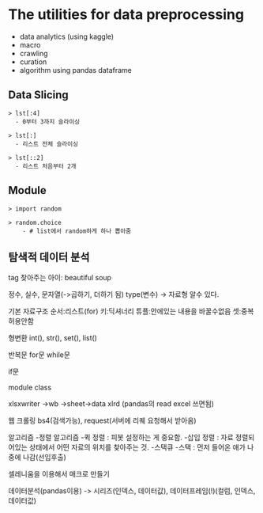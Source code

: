 # The utilities for data preprocessing
- data analytics (using kaggle)
- macro
- crawling
- curation
- algorithm using pandas dataframe


## Data Slicing

    > lst[:4]
      - 0부터 3까지 슬라이싱
      
    > lst[:]
      - 리스트 전체 슬라이싱
      
    > lst[::2]
      - 리스트 처음부터 2개

## Module

    > import random
    
    > random.choice
        - # list에서 random하게 하나 뽑아줌



## 탐색적 데이터 분석

tag 찾아주는 아이: beautiful soup

정수, 실수, 문자열(->곱하기, 더하기 됨)
type(변수) -> 자료형 알수 있다.

기본 자료구조
순서:리스트(for) 키:딕셔너리 튜플:안에있는 내용을 바꿀수없음 셋:중복허용안함

형변환 int(), str(), set(), list()

반복문 for문 while문

if문

module class

xlsxwriter ->wb ->sheet->data
xlrd (pandas의 read excel 쓰면됨)

웹 크롤링
bs4(검색가능), request(서버에 리퀘 요청해서 받아옴)

알고리즘
-정렬 알고리즘
	-퀵 정렬 : 피봇 설정하는 게 중요함.
	-삽입 정렬 : 자료 정렬되어있는 상태에서 어떤 자료의 위치를 찾아주는 것.
-스택큐
	-스택 : 먼저 들어온 애가 나중에 나감(선입후출)

셀레니움을 이용해서 매크로 만들기

데이터분석(pandas이용) -> 시리즈(인덱스, 데이터값), 데이터프레임(!)(컬럼, 인덱스, 데이터값)
